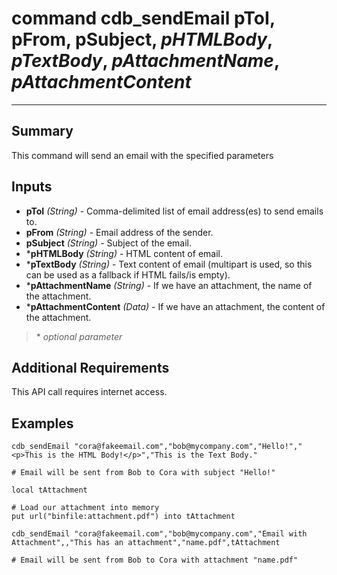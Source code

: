 # command cdb_sendEmail pToI, pFrom, pSubject, *pHTMLBody*, *pTextBody*, *pAttachmentName*, *pAttachmentContent*
---

## Summary
This command will send an email with the specified parameters

## Inputs
* **pToI** *(String)* - Comma-delimited list of email address(es) to send emails to. 
* **pFrom** *(String)* - Email address of the sender.
* **pSubject** *(String)* - Subject of the email.
* \***pHTMLBody** *(String)* - HTML content of email.
* \***pTextBody** *(String)* - Text content of email (multipart is used, so this can be used as a fallback if HTML fails/is empty).
* \***pAttachmentName** *(String)* - If we have an attachment, the name of the attachment.
* \***pAttachmentContent** *(Data)* - If we have an attachment, the content of the attachment.

> \* _optional parameter_

## Additional Requirements
This API call requires internet access.

## Examples
```livecodeserver
cdb_sendEmail "cora@fakeemail.com","bob@mycompany.com","Hello!","<p>This is the HTML Body!</p>","This is the Text Body."

# Email will be sent from Bob to Cora with subject "Hello!"
``` 
```livecodeserver
local tAttachment

# Load our attachment into memory
put url("binfile:attachment.pdf") into tAttachment

cdb_sendEmail "cora@fakeemail.com","bob@mycompany.com","Email with Attachment",,"This has an attachment","name.pdf",tAttachment

# Email will be sent from Bob to Cora with attachment "name.pdf"
``` 
